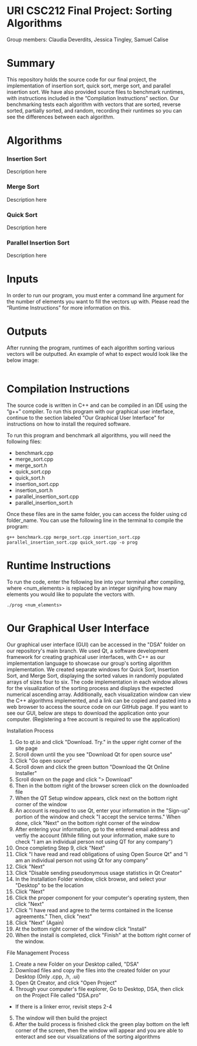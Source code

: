 # URI CSC212 Final Project: Sorting Algorithms
Group members: Claudia Deverdits, Jessica Tingley, Samuel Calise

# Summary
This repository holds the source code for our final project, the implementation of insertion sort, quick sort, merge sort, and parallel insertion sort. We have also provided source files to benchmark runtimes, with instructions included in the “Compilation Instructions” section. Our benchmarking tests each algorithm with vectors that are sorted, reverse sorted, partially sorted, and random, recording their runtimes so you can see the differences between each algorithm.

# Algorithms

### Insertion Sort
Description here

### Merge Sort
Description here

### Quick Sort
Description here

### Parallel Insertion Sort
Description here

# Inputs
In order to run our program, you must enter a command line argument for the number of elements you want to fill the vectors up with. Please read the “Runtime Instructions” for more information on this.

# Outputs
After running the program, runtimes of each algorithm sorting various vectors will be outputted. An example of what to expect would look like the below image:

<img src = "" />

# Compilation Instructions
The source code is written in C++ and can be compiled in an IDE using the “g++” compiler. To run this program with our graphical user interface, continue to the section labeled "Our Graphical User Interface" for instructions on how to install the required software. 

To run this program and benchmark all algorithms, you will need the following files:

* benchmark.cpp
* merge_sort.cpp
* merge_sort.h
* quick_sort.cpp
* quick_sort.h
* insertion_sort.cpp
* insertion_sort.h
* parallel_insertion_sort.cpp
* parallel_insertion_sort.h

Once these files are in the same folder, you can access the folder using cd folder_name. You can use the following line in the terminal to compile the program:

```
g++ benchmark.cpp merge_sort.cpp insertion_sort.cpp parallel_insertion_sort.cpp quick_sort.cpp -o prog
```

# Runtime Instructions
To run the code, enter the following line into your terminal after compiling, where \<num_elements> is replaced by an integer signifying how many elements you would like to populate the vectors with. 

```
./prog <num_elements>
```

# Our Graphical User Interface
Our graphical user interface (GUI) can be accessed in the "DSA" folder on our repository's main branch. We used Qt, a software development framework for creating graphical user interfaces, with C++ as our implementation language to showcase our group's sorting algorithm implementation. We created separate windows for Quick Sort, Insertion Sort, and Merge Sort, displaying the sorted values in randomly populated arrays of sizes four to six. The code implementation in each window allows for the visualization of the sorting process and displays the expected numerical ascending array. Additionally, each visualization window can view the C++ algorithms implemented, and a link can be copied and pasted into a web browser to access the source code on our GitHub page. If you want to see our GUI, below are steps to download the application onto your computer. (Registering a free account is required to use the application)


Installation Process
1. Go to qt.io and click "Download. Try." in the upper right corner of the site page
2. Scroll down until the you see "Download Qt for open source use"
3. Click "Go open source"
4. Scroll down and click the green button "Download the Qt Online Installer"
5. Scroll down on the page and click "> Download"
6. Then in the bottom right of the browser screen click on the downloaded file
7. When the QT Setup window appears, click next on the bottom right corner of the window
8. An account is required to use Qt, enter your information in the "Sign-up" portion of the window and check "I accept the service terms." When done, click "Next" on the bottom right corner of the window
9. After entering your information, go to the entered email address and verfiy the account (While filling out your information, make sure to check "I am an individual person not using QT for any company")
10. Once completing Step 9, click "Next"
11. Click "I have read and read obligations of using Open Source Qt" and "I am an individual person not using Qt for any company"
12. Click "Next"
13. Click "Disable sending pseudonymous usage statistics in Qt Creator"
14. In the Installation Folder window, click browse, and select your "Desktop" to be the location
15. Click "Next"
16. Click the proper component for your computer's operating system, then click "Next"
17. Click "I have read and agree to the terms contained in the license agreements." Then, click "next"
18. Click "Next" (Again)
19. At the bottom right corner of the window click "Install"
20. When the install is completed, click "Finish" at the bottom right corner of the window.

File Management Process
1. Create a new Folder on your Desktop called, "DSA"
2. Download files and copy the files into the created folder on your Desktop (Only .cpp, .h, .ui)
3. Open Qt Creator, and click "Open Project"
4. Through your computer's file explorer, Go to Desktop, DSA, then click on the Project File called "DSA.pro"
* If there is a linker error, revisit steps 2-4
5. The window will then build the project
6. After the build process is finished click the green play bottom on the left corner of the screen, then the window will appear and you are able to enteract and see our visualizations of the sorting algorithms
